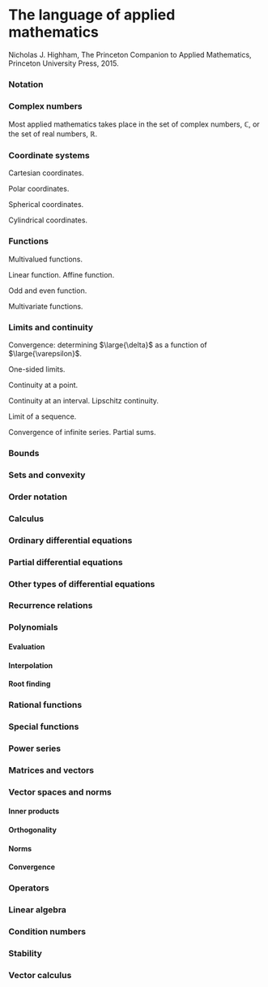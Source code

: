 # The language of applied mathematics

Nicholas J. Highham, The Princeton Companion to Applied Mathematics, Princeton University Press, 2015.

### Notation

### Complex numbers

Most applied mathematics takes place in the set of complex numbers, $\mathbb{C}$, or the set of real numbers, $\mathbb{R}$.

### Coordinate systems

Cartesian coordinates.

Polar coordinates.

Spherical coordinates.

Cylindrical coordinates.

### Functions

Multivalued functions.

Linear function. Affine function.

Odd and even function.

Multivariate functions.

### Limits and continuity

Convergence: determining $\large{\delta}$ as a function of $\large{\varepsilon}$.

One-sided limits.

Continuity at a point.

Continuity at an interval. Lipschitz continuity.

Limit of a sequence.

Convergence of infinite series. Partial sums.

### Bounds

### Sets and convexity

### Order notation

### Calculus

### Ordinary differential equations

### Partial differential equations

### Other types of differential equations

### Recurrence relations

### Polynomials

#### Evaluation

#### Interpolation

#### Root finding

### Rational functions

### Special functions

### Power series

### Matrices and vectors

### Vector spaces and norms

#### Inner products

#### Orthogonality

#### Norms

#### Convergence

### Operators

### Linear algebra

### Condition numbers

### Stability

### Vector calculus
